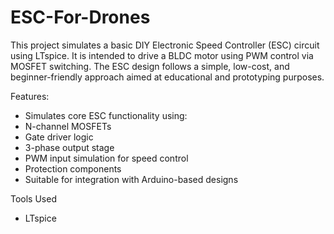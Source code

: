 # ESC-For-Drones
This project simulates a basic DIY Electronic Speed Controller (ESC) circuit using LTspice. It is intended to drive a BLDC motor using PWM control via MOSFET switching. The ESC design follows a simple, low-cost, and beginner-friendly approach aimed at educational and prototyping purposes.

 Features:
- Simulates core ESC functionality using:
- N-channel MOSFETs
- Gate driver logic 
- 3-phase output stage
- PWM input simulation for speed control
- Protection components
- Suitable for integration with Arduino-based designs

 Tools Used
- LTspice 




